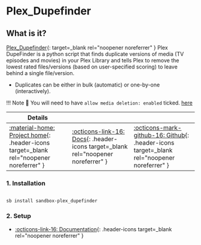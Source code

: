 # Plex_Dupefinder

## What is it?

[Plex_Dupefinder](https://github.com/l3uddz/plex_dupefinder#readme/){: target=_blank rel="noopener noreferrer" } Plex DupeFinder is a python script that finds duplicate versions of media (TV episodes and movies) in your Plex Library and tells Plex to remove the lowest rated files/versions (based on user-specified scoring) to leave behind a single file/version.

- Duplicates can be either in bulk (automatic) or one-by-one (interactively).

!!! Note
      📢 You will need to have `allow media deletion: enabled` ticked. [here](https://github.com/l3uddz/plex_dupefinder#plex)

| Details     |             |             |
|-------------|-------------|-------------|
| [:material-home: Project home](https://github.com/l3uddz/plex_dupefinder#introduction/){: .header-icons target=_blank rel="noopener noreferrer" } | [:octicons-link-16: Docs](https://github.com/l3uddz/plex_dupefinder#configuration/){: .header-icons target=_blank rel="noopener noreferrer" } | [:octicons-mark-github-16: Github](https://github.com/l3uddz/plex_dupefinder/){: .header-icons target=_blank rel="noopener noreferrer" }|

### 1. Installation

``` shell

sb install sandbox-plex_dupefinder

```

### 2. Setup

- [:octicons-link-16: Documentation](https://github.com/l3uddz/plex_dupefinder#configuration/){: .header-icons target=_blank rel="noopener noreferrer" }
